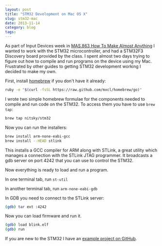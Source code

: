 ```yaml
---
layout: post
title: "STM32 Development on Mac OS X"
slug: stm32-mac
date: 2013-11-14
category: blog
tags:
---
```


As part of Input Devices week in [MAS.863 How To Make Almost Anything](https://fab.cba.mit.edu/classes/863.13/people/nitsky/index.html) I wanted to work with the STM32 microcontroller, and had a STM32F3 Discovery board provided by the class. I spent almost two days trying to figure out how to compile and run programs on the device using my Mac. Frustrated by other guides to getting STM32 development working I decided to make my own.

<!-- more -->

First, install [homebrew](http://brew.sh) if you don't have it already:

```bash
ruby -e "$(curl -fsSL https://raw.github.com/mxcl/homebrew/go)"
```

I wrote two simple homebrew formulae for the components needed to compile and run code on the STM32.
To access them you have to use `brew tap`:

```bash
brew tap nitsky/stm32
```

Now you can run the installers:

```bash
brew install arm-none-eabi-gcc
brew install --HEAD stlink
```

This installs a GCC compiler for ARM along with STLink, a great utility which manages a connection with the STLink JTAG programmer. It broadcasts a gdb server on port 4242 that you can use to control the STM32.

Now everything is ready to load and run a program.

In one terminal tab, run `st-util`

In another terminal tab, run `arm-none-eabi-gdb`

In GDB you need to connect to the STLink server:

```bash
(gdb) tar ext :4242
```

Now you can load firmware and run it.

```bash
(gdb) load blink.elf
(gdb) run
```

If you are new to the STM32 I have an [example project on GitHub](https://github.com/nitsky/stm32-example).

